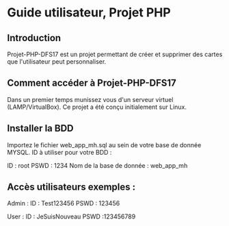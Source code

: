# Guide utilisateur, Projet PHP

## Introduction

Projet-PHP-DFS17 est un projet permettant de créer et supprimer des cartes que l'utilisateur peut personnaliser.

## Comment accéder à Projet-PHP-DFS17

Dans un premier temps munissez vous d'un serveur virtuel (LAMP/VirtualBox). 
Ce projet a été conçu initialement sur Linux.

## Installer la BDD

Importez le fichier web_app_mh.sql au sein de votre base de donnée MYSQL.
ID à utiliser pour votre BDD :

ID : root
PSWD : 1234
Nom de la base de donnée : web_app_mh

## Accès utilisateurs exemples :

Admin :
ID : Test123456
PSWD : 123456

User :
ID : JeSuisNouveau
PSWD :123456789